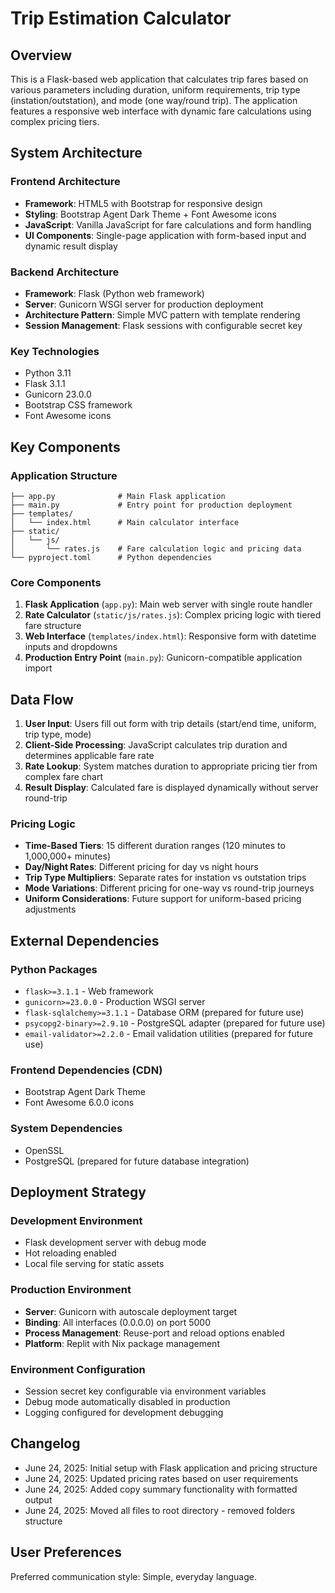 # Trip Estimation Calculator

## Overview

This is a Flask-based web application that calculates trip fares based on various parameters including duration, uniform requirements, trip type (instation/outstation), and mode (one way/round trip). The application features a responsive web interface with dynamic fare calculations using complex pricing tiers.

## System Architecture

### Frontend Architecture
- **Framework**: HTML5 with Bootstrap for responsive design
- **Styling**: Bootstrap Agent Dark Theme + Font Awesome icons
- **JavaScript**: Vanilla JavaScript for fare calculations and form handling
- **UI Components**: Single-page application with form-based input and dynamic result display

### Backend Architecture
- **Framework**: Flask (Python web framework)
- **Server**: Gunicorn WSGI server for production deployment
- **Architecture Pattern**: Simple MVC pattern with template rendering
- **Session Management**: Flask sessions with configurable secret key

### Key Technologies
- Python 3.11
- Flask 3.1.1
- Gunicorn 23.0.0
- Bootstrap CSS framework
- Font Awesome icons

## Key Components

### Application Structure
```
├── app.py              # Main Flask application
├── main.py             # Entry point for production deployment
├── templates/
│   └── index.html      # Main calculator interface
├── static/
│   └── js/
│       └── rates.js    # Fare calculation logic and pricing data
└── pyproject.toml      # Python dependencies
```

### Core Components
1. **Flask Application** (`app.py`): Main web server with single route handler
2. **Rate Calculator** (`static/js/rates.js`): Complex pricing logic with tiered fare structure
3. **Web Interface** (`templates/index.html`): Responsive form with datetime inputs and dropdowns
4. **Production Entry Point** (`main.py`): Gunicorn-compatible application import

## Data Flow

1. **User Input**: Users fill out form with trip details (start/end time, uniform, trip type, mode)
2. **Client-Side Processing**: JavaScript calculates trip duration and determines applicable fare rate
3. **Rate Lookup**: System matches duration to appropriate pricing tier from complex fare chart
4. **Result Display**: Calculated fare is displayed dynamically without server round-trip

### Pricing Logic
- **Time-Based Tiers**: 15 different duration ranges (120 minutes to 1,000,000+ minutes)
- **Day/Night Rates**: Different pricing for day vs night hours
- **Trip Type Multipliers**: Separate rates for instation vs outstation trips
- **Mode Variations**: Different pricing for one-way vs round-trip journeys
- **Uniform Considerations**: Future support for uniform-based pricing adjustments

## External Dependencies

### Python Packages
- `flask>=3.1.1` - Web framework
- `gunicorn>=23.0.0` - Production WSGI server
- `flask-sqlalchemy>=3.1.1` - Database ORM (prepared for future use)
- `psycopg2-binary>=2.9.10` - PostgreSQL adapter (prepared for future use)
- `email-validator>=2.2.0` - Email validation utilities (prepared for future use)

### Frontend Dependencies (CDN)
- Bootstrap Agent Dark Theme
- Font Awesome 6.0.0 icons

### System Dependencies
- OpenSSL
- PostgreSQL (prepared for future database integration)

## Deployment Strategy

### Development Environment
- Flask development server with debug mode
- Hot reloading enabled
- Local file serving for static assets

### Production Environment
- **Server**: Gunicorn with autoscale deployment target
- **Binding**: All interfaces (0.0.0.0) on port 5000
- **Process Management**: Reuse-port and reload options enabled
- **Platform**: Replit with Nix package management

### Environment Configuration
- Session secret key configurable via environment variables
- Debug mode automatically disabled in production
- Logging configured for development debugging

## Changelog
- June 24, 2025: Initial setup with Flask application and pricing structure
- June 24, 2025: Updated pricing rates based on user requirements  
- June 24, 2025: Added copy summary functionality with formatted output
- June 24, 2025: Moved all files to root directory - removed folders structure

## User Preferences

Preferred communication style: Simple, everyday language.